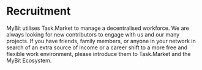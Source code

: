 # Recruitment

MyBit utilises Task.Market to manage a decentralised workforce. We are always looking for new contributors to engage with us and our many projects. If you have friends, family members, or anyone in your network in search of an extra source of income or a career shift to a more free and flexible work environment, please introduce them to Task.Market and the MyBit Ecosystem. 

